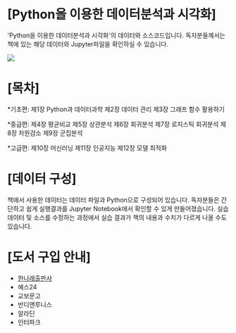 # [Python을 이용한 데이터분석과 시각화]

'Python을 이용한 데이터분석과 시각화'의 데이터와 소스코드입니다. 독자분들께서는 책에 있는 해당 데이터와 Jupyter파일을 확인하실 수 있습니다.

<img src=https://user-images.githubusercontent.com/16858965/93592367-04201c00-f9ed-11ea-851f-48176c80a6a0.JPG>

# [목차]

*기초편:
제1장 Python과 데이터과학 
제2장 데이터 관리
제3장 그래프 함수 활용하기

*중급편:
제4장 평균비교
제5장 상관분석
제6장 회귀분석
제7장 로지스틱 회귀분석
제8장 차원감소
제9장 군집분석

*고급편:
제10장 머신러닝
제11장 인공지능
제12장 모델 최적화

# [데이터 구성]

책에서 사용한 데이터는 데이터 파일과 Python으로 구성되어 있습니다. 독자분들은 간단하고 쉽게 실행결과를 Jupyter Notebook에서 확인할 수 있게 만들어졌습니다.
실습 데이터 및 소스를 수정하는 과정에서 실습 결과가 책의 내용과 수치가 다르게 나올 수도 있습니다.

# [도서 구입 안내]

* [한나래출판사](https://www.hannarae.net/books/new.php/img/new.php?ptype=view&prdcode=2010050001)
* 예스24
* 교보문고
* 반디앤루니스
* 알라딘
* 인터파크



